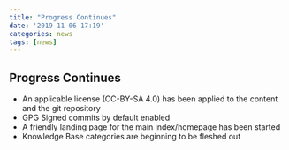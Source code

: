 ```yaml
---
title: "Progress Continues"
date: '2019-11-06 17:19'
categories: news
tags: [news]
---
```

## Progress Continues

- An applicable license (CC-BY-SA 4.0) has been applied to the content and the git repository
- GPG Signed commits by default enabled
- A friendly landing page for the main index/homepage has been started
- Knowledge Base categories are beginning to be fleshed out
